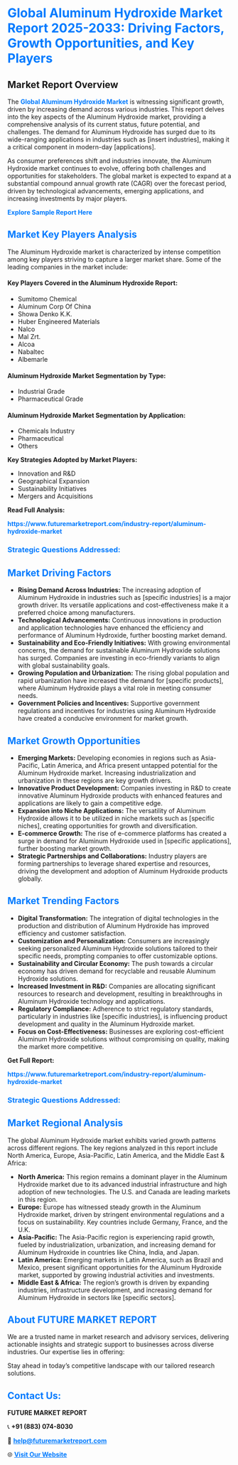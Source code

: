<h1 style="color: #007BFF;">Global Aluminum Hydroxide Market Report 2025-2033: Driving Factors, Growth Opportunities, and Key Players</h1>

<section id="overview">
<h2>Market Report Overview</h2>
<p>The <a href="https://www.futuremarketreport.com/industry-report/aluminum-hydroxide-market" style="color: #007BFF; text-decoration: none;"><strong>Global Aluminum Hydroxide Market</strong></a> is witnessing significant growth, driven by increasing demand across various industries. This report delves into the key aspects of the Aluminum Hydroxide market, providing a comprehensive analysis of its current status, future potential, and challenges. The demand for Aluminum Hydroxide has surged due to its wide-ranging applications in industries such as [insert industries], making it a critical component in modern-day [applications].</p>
<p>As consumer preferences shift and industries innovate, the Aluminum Hydroxide market continues to evolve, offering both challenges and opportunities for stakeholders. The global market is expected to expand at a substantial compound annual growth rate (CAGR) over the forecast period, driven by technological advancements, emerging applications, and increasing investments by major players.</p>
</section>

<section id="overview">
<p><a href="https://www.futuremarketreport.com/request-sample/reportId=29734" style="color: #007BFF; text-decoration: none;"><strong>Explore Sample Report Here</strong></a></p>
</section>

<section id="key-players">
<h2 style="color: #007BFF;">Market Key Players Analysis</h2>
<p>The Aluminum Hydroxide market is characterized by intense competition among key players striving to capture a larger market share. Some of the leading companies in the market include:</p>
<h4>Key Players Covered in the Aluminum Hydroxide Report:</h4>
<ul><li>Sumitomo Chemical</li><li>Aluminum Corp Of China</li><li>Showa Denko K.K.</li><li>Huber Engineered Materials</li><li>Nalco</li><li>Mal Zrt.</li><li>Alcoa</li><li>Nabaltec</li><li>Albemarle</li></ul>
<h4>Aluminum Hydroxide Market Segmentation by Type:</h4>
<ul><li>Industrial Grade</li><li>Pharmaceutical Grade</li></ul>

<h4>Aluminum Hydroxide Market Segmentation by Application:</h4>
<ul><li>Chemicals Industry</li><li>Pharmaceutical</li><li>Others</li></ul>
<p><strong>Key Strategies Adopted by Market Players:</strong></p>
<ul>
<li>Innovation and R&D</li>
<li>Geographical Expansion</li>
<li>Sustainability Initiatives</li>
<li>Mergers and Acquisitions</li>
</ul>
</section>

<section>
<p><strong>Read Full Analysis: </strong></p><a href="https://www.futuremarketreport.com/industry-report/aluminum-hydroxide-market" style="color: #007BFF; text-decoration: none;"><strong>https://www.futuremarketreport.com/industry-report/aluminum-hydroxide-market</strong></a>
<h3 style="color: #007BFF;">Strategic Questions Addressed:</h3>
</section>

<section id="driving-factors">
<h2 style="color: #007BFF;">Market Driving Factors</h2>
<ul>
<li><strong>Rising Demand Across Industries:</strong> The increasing adoption of Aluminum Hydroxide in industries such as [specific industries] is a major growth driver. Its versatile applications and cost-effectiveness make it a preferred choice among manufacturers.</li>
<li><strong>Technological Advancements:</strong> Continuous innovations in production and application technologies have enhanced the efficiency and performance of Aluminum Hydroxide, further boosting market demand.</li>
<li><strong>Sustainability and Eco-Friendly Initiatives:</strong> With growing environmental concerns, the demand for sustainable Aluminum Hydroxide solutions has surged. Companies are investing in eco-friendly variants to align with global sustainability goals.</li>
<li><strong>Growing Population and Urbanization:</strong> The rising global population and rapid urbanization have increased the demand for [specific products], where Aluminum Hydroxide plays a vital role in meeting consumer needs.</li>
<li><strong>Government Policies and Incentives:</strong> Supportive government regulations and incentives for industries using Aluminum Hydroxide have created a conducive environment for market growth.</li>
</ul>
</section>

<section id="growth-opportunities">
<h2 style="color: #007BFF;">Market Growth Opportunities</h2>
<ul>
<li><strong>Emerging Markets:</strong> Developing economies in regions such as Asia-Pacific, Latin America, and Africa present untapped potential for the Aluminum Hydroxide market. Increasing industrialization and urbanization in these regions are key growth drivers.</li>
<li><strong>Innovative Product Development:</strong> Companies investing in R&D to create innovative Aluminum Hydroxide products with enhanced features and applications are likely to gain a competitive edge.</li>
<li><strong>Expansion into Niche Applications:</strong> The versatility of Aluminum Hydroxide allows it to be utilized in niche markets such as [specific niches], creating opportunities for growth and diversification.</li>
<li><strong>E-commerce Growth:</strong> The rise of e-commerce platforms has created a surge in demand for Aluminum Hydroxide used in [specific applications], further boosting market growth.</li>
<li><strong>Strategic Partnerships and Collaborations:</strong> Industry players are forming partnerships to leverage shared expertise and resources, driving the development and adoption of Aluminum Hydroxide products globally.</li>
</ul>
</section>

<section id="trending-factors">
<h2 style="color: #007BFF;">Market Trending Factors</h2>
<ul>
<li><strong>Digital Transformation:</strong> The integration of digital technologies in the production and distribution of Aluminum Hydroxide has improved efficiency and customer satisfaction.</li>
<li><strong>Customization and Personalization:</strong> Consumers are increasingly seeking personalized Aluminum Hydroxide solutions tailored to their specific needs, prompting companies to offer customizable options.</li>
<li><strong>Sustainability and Circular Economy:</strong> The push towards a circular economy has driven demand for recyclable and reusable Aluminum Hydroxide solutions.</li>
<li><strong>Increased Investment in R&D:</strong> Companies are allocating significant resources to research and development, resulting in breakthroughs in Aluminum Hydroxide technology and applications.</li>
<li><strong>Regulatory Compliance:</strong> Adherence to strict regulatory standards, particularly in industries like [specific industries], is influencing product development and quality in the Aluminum Hydroxide market.</li>
<li><strong>Focus on Cost-Effectiveness:</strong> Businesses are exploring cost-efficient Aluminum Hydroxide solutions without compromising on quality, making the market more competitive.</li>
</ul>
</section>

<section>
<p><strong>Get Full Report: </strong></p><a href="https://www.futuremarketreport.com/industry-report/aluminum-hydroxide-market" style="color: #007BFF; text-decoration: none;"><strong>https://www.futuremarketreport.com/industry-report/aluminum-hydroxide-market</strong></a>
<h3 style="color: #007BFF;">Strategic Questions Addressed:</h3>
</section>


<section id="regional-analysis">
<h2 style="color: #007BFF;">Market Regional Analysis</h2>
<p>The global Aluminum Hydroxide market exhibits varied growth patterns across different regions. The key regions analyzed in this report include North America, Europe, Asia-Pacific, Latin America, and the Middle East & Africa:</p>
<ul>
<li><strong>North America:</strong> This region remains a dominant player in the Aluminum Hydroxide market due to its advanced industrial infrastructure and high adoption of new technologies. The U.S. and Canada are leading markets in this region.</li>
<li><strong>Europe:</strong> Europe has witnessed steady growth in the Aluminum Hydroxide market, driven by stringent environmental regulations and a focus on sustainability. Key countries include Germany, France, and the U.K.</li>
<li><strong>Asia-Pacific:</strong> The Asia-Pacific region is experiencing rapid growth, fueled by industrialization, urbanization, and increasing demand for Aluminum Hydroxide in countries like China, India, and Japan.</li>
<li><strong>Latin America:</strong> Emerging markets in Latin America, such as Brazil and Mexico, present significant opportunities for the Aluminum Hydroxide market, supported by growing industrial activities and investments.</li>
<li><strong>Middle East & Africa:</strong> The region’s growth is driven by expanding industries, infrastructure development, and increasing demand for Aluminum Hydroxide in sectors like [specific sectors].</li>
</ul>
</section>

<footer>
<h2 style="color: #007BFF;">About FUTURE MARKET REPORT</h2>
<p>We are a trusted name in market research and advisory services, delivering actionable insights and strategic support to businesses across diverse industries. Our expertise lies in offering:</p>

<p>Stay ahead in today’s competitive landscape with our tailored research solutions.</p>

<h2 style="color: #007BFF;">Contact Us:</h2>
<p><strong>FUTURE MARKET REPORT</strong></p>
<p>📞 <strong>+91 (883) 074-8030</strong></p>
<p>📧 <strong><a href="mailto:help@futuremarketreport.com" style="color: #007BFF;">help@futuremarketreport.com</a></strong></p>
<p>🌐 <strong><a href="https://www.futuremarketreport.com/" style="color: #007BFF;">Visit Our Website</a></strong></p>
</footer>